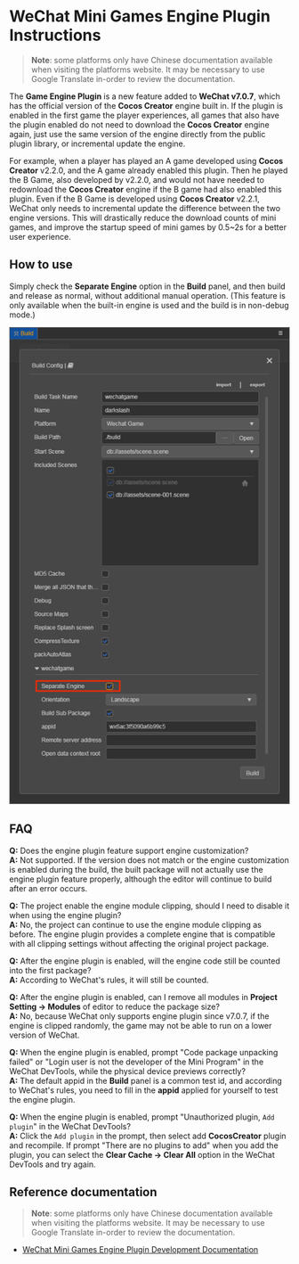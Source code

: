# WeChat Mini Games Engine Plugin Instructions

> **Note**: some platforms only have Chinese documentation available when visiting the platforms website. It may be necessary to use Google Translate in-order to review the documentation.

The **Game Engine Plugin** is a new feature added to **WeChat v7.0.7**, which has the official version of the __Cocos Creator__ engine built in. If the plugin is enabled in the first game the player experiences, all games that also have the plugin enabled do not need to download the __Cocos Creator__ engine again, just use the same version of the engine directly from the public plugin library, or incremental update the engine.

For example, when a player has played an A game developed using __Cocos Creator__ v2.2.0, and the A game already enabled this plugin. Then he played the B Game, also developed by v2.2.0, and would not have needed to redownload the __Cocos Creator__ engine if the B game had also enabled this plugin. Even if the B Game is developed using __Cocos Creator__ v2.2.1, WeChat only needs to incremental update the difference between the two engine versions. This will drastically reduce the download counts of mini games, and improve the startup speed of mini games by 0.5~2s for a better user experience.

## How to use

Simply check the **Separate Engine** option in the **Build** panel, and then build and release as normal, without additional manual operation. (This feature is only available when the built-in engine is used and the build is in non-debug mode.)

![build-options](./wechatgame-plugin/build-options.jpg)

## FAQ

__Q:__ Does the engine plugin feature support engine customization?<br/>
__A:__ Not supported. If the version does not match or the engine customization is enabled during the build, the built package will not actually use the engine plugin feature properly, although the editor will continue to build after an error occurs.

__Q:__ The project enable the engine module clipping, should I need to disable it when using the engine plugin?<br/>
__A:__ No, the project can continue to use the engine module clipping as before. The engine plugin provides a complete engine that is compatible with all clipping settings without affecting the original project package.

__Q:__ After the engine plugin is enabled, will the engine code still be counted into the first package?<br/>
__A:__ According to WeChat's rules, it will still be counted.

__Q:__ After the engine plugin is enabled, can I remove all modules in **Project Setting -> Modules** of editor to reduce the package size?<br/>
__A:__ No, because WeChat only supports engine plugin since v7.0.7, if the engine is clipped randomly, the game may not be able to run on a lower version of WeChat.

__Q:__ When the engine plugin is enabled, prompt "Code package unpacking failed" or "Login user is not the developer of the Mini Program" in the WeChat DevTools, while the physical device previews correctly?<br/>
__A:__ The default appid in the **Build** panel is a common test id, and according to WeChat's rules, you need to fill in the **appid** applied for yourself to test the engine plugin.

__Q:__ When the engine plugin is enabled, prompt "Unauthorized plugin, `Add plugin`" in the WeChat DevTools?<br/>
__A:__ Click the `Add plugin` in the prompt, then select add **CocosCreator** plugin and recompile. If prompt "There are no plugins to add" when you add the plugin, you can select the **Clear Cache -> Clear All** option in the WeChat DevTools and try again.

## Reference documentation

> **Note**: some platforms only have Chinese documentation available when visiting the platforms website. It may be necessary to use Google Translate in-order to review the documentation.

- [WeChat Mini Games Engine Plugin Development Documentation](https://developers.weixin.qq.com/minigame/dev/guide/base-ability/game-engine-plugin.html)
